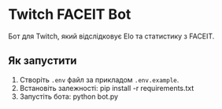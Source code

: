 # Twitch FACEIT Bot

Бот для Twitch, який відслідковує Elo та статистику з FACEIT.

## Як запустити

1. Створіть `.env` файл за прикладом `.env.example`.
2. Встановіть залежності:
  pip install -r requirements.txt
3. Запустіть бота:
  python bot.py

